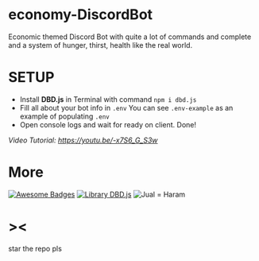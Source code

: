 # economy-DiscordBot
Economic themed Discord Bot with quite a lot of commands and complete and a system of hunger, thirst, health like the real world.

# SETUP
- Install **DBD.js** in Terminal with command ```npm i dbd.js```
- Fill all about your bot info in ```.env``` You can see ```.env-example``` as an example of populating ```.env```
- Open console logs and wait for ready on client. Done!

*Video Tutorial: https://youtu.be/-x7S6_G_S3w*

# More

[![Awesome Badges](https://img.shields.io/badge/Subscribe%20In-Youtube-red)](https://youtube.com/c/JastinCh)
[![Library DBD.js](https://img.shields.io/badge/Library-DBD.js-blue)](https://dbd.leref.ga)
![Jual = Haram](https://img.shields.io/badge/Jual%3F-Haram-red)

# ><
star the repo pls
